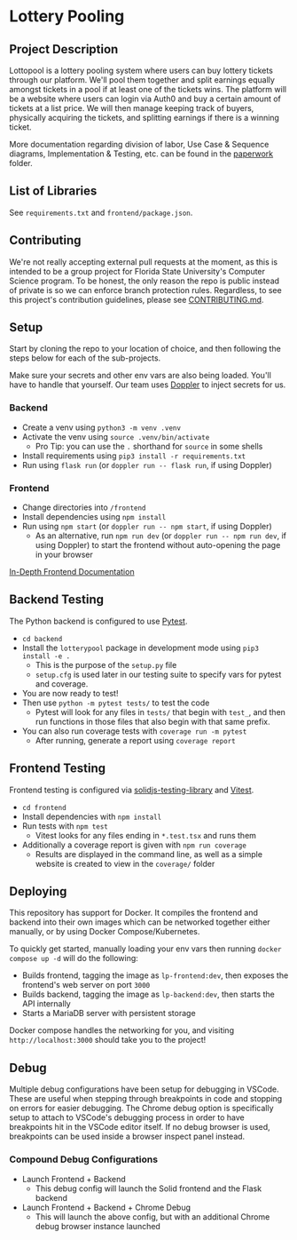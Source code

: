 # Lottery Pooling

## Project Description

Lottopool is a lottery pooling system where users can buy lottery tickets through our platform. We'll pool them together and split earnings equally amongst tickets in a pool if at least one of the tickets wins. The platform will be a website where users can login via Auth0 and buy a certain amount of tickets at a list price. We will then manage keeping track of buyers, physically acquiring the tickets, and splitting earnings if there is a winning ticket.

More documentation regarding division of labor, Use Case & Sequence diagrams, Implementation & Testing, etc. can be found in the [paperwork](paperwork/) folder.

## List of Libraries

See `requirements.txt` and `frontend/package.json`.

## Contributing

We're not really accepting external pull requests at the moment, as this is intended to be a group project for Florida State University's Computer Science program. To be honest, the only reason the repo is public instead of private is so we can enforce branch protection rules. Regardless, to see this project's contribution guidelines, please see [CONTRIBUTING.md](./CONTRIBUTING.md).

## Setup

Start by cloning the repo to your location of choice, and then following the steps below for each of the sub-projects.

Make sure your secrets and other env vars are also being loaded. You'll have to handle that yourself. Our team uses [Doppler][doppler] to inject secrets for us.

### Backend

- Create a venv using `python3 -m venv .venv`
- Activate the venv using `source .venv/bin/activate`
  - Pro Tip: you can use the `.` shorthand for `source` in some shells
- Install requirements using `pip3 install -r requirements.txt`
- Run using `flask run` (or `doppler run -- flask run`, if using Doppler)

### Frontend

- Change directories into `/frontend`
- Install dependencies using `npm install`
- Run using `npm start` (or `doppler run -- npm start`, if using Doppler)
  - As an alternative, run `npm run dev` (or `doppler run -- npm run dev`, if using Doppler) to start the frontend without auto-opening the page in your browser

[In-Depth Frontend Documentation](frontend/README.md)

## Backend Testing

The Python backend is configured to use [Pytest][Pytest].

- `cd backend`
- Install the `lotterypool` package in development mode using `pip3 install -e .`
  - This is the purpose of the `setup.py` file
  - `setup.cfg` is used later in our testing suite to specify vars for pytest and coverage.
- You are now ready to test!
- Then use `python -m pytest tests/` to test the code
  - Pytest will look for any files in `tests/` that begin with `test_`, and then run functions in those files that also begin with that same prefix.
- You can also run coverage tests with `coverage run -m pytest`
  - After running, generate a report using `coverage report`

## Frontend Testing

Frontend testing is configured via [solidjs-testing-library][solidjs-testing-library] and [Vitest][Vitest].

- `cd frontend`
- Install dependencies with `npm install`
- Run tests with `npm test`
  - Vitest looks for any files ending in `*.test.tsx` and runs them
- Additionally a coverage report is given with `npm run coverage`
  - Results are displayed in the command line, as well as a simple website is created to view in the `coverage/` folder

## Deploying

This repository has support for Docker. It compiles the frontend and backend into their own images which can be networked together either manually, or by using Docker Compose/Kubernetes.

To quickly get started, manually loading your env vars then running `docker compose up -d` will do the following:

- Builds frontend, tagging the image as `lp-frontend:dev`, then exposes the frontend's web server on port `3000`
- Builds backend, tagging the image as `lp-backend:dev`, then starts the API internally
- Starts a MariaDB server with persistent storage

Docker compose handles the networking for you, and visiting `http://localhost:3000` should take you to the project!

## Debug

Multiple debug configurations have been setup for debugging in VSCode. These are useful when stepping through breakpoints in code and stopping on errors for easier debugging. The Chrome debug option is specifically setup to attach to VSCode's debugging process in order to have breakpoints hit in the VSCode editor itself. If no debug browser is used, breakpoints can be used inside a browser inspect panel instead.

### Compound Debug Configurations

- Launch Frontend + Backend
  - This debug config will launch the Solid frontend and the Flask backend
- Launch Frontend + Backend + Chrome Debug
  - This will launch the above config, but with an additional Chrome debug browser instance launched

[doppler]: https://www.doppler.com/
[solidjs-testing-library]: https://github.com/solidjs/solid-testing-library/
[Vitest]: https://vitest.dev/
[Pytest]: https://docs.pytest.org/en/7.2.x/
